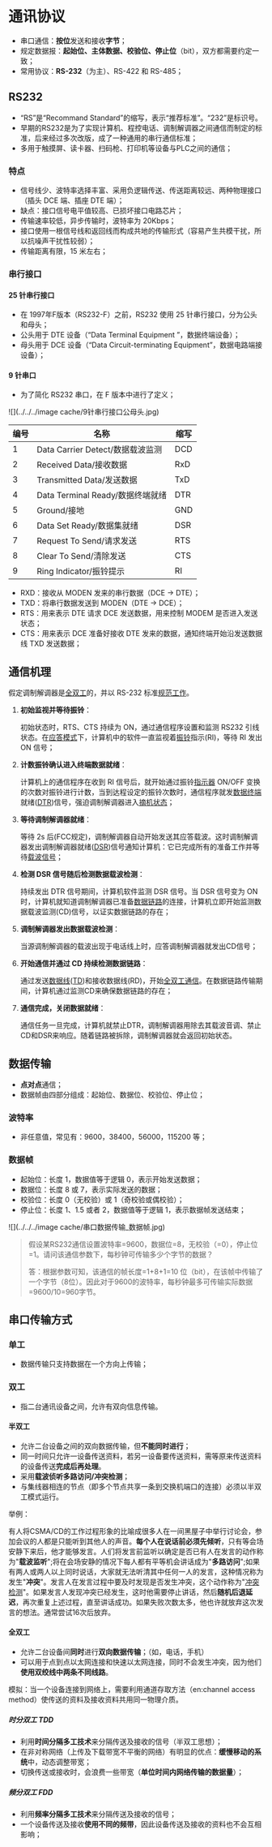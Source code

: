 # 通讯协议

- 串口通信：**按位**发送和接收**字节**；
- 规定数据报：**起始位、主体数据、校验位、停止位**（bit），双方都需要约定一致；
- 常用协议：**RS-232**（为主）、RS-422 和 RS-485；

## RS232

- “RS”是“Recommand Standard”的缩写，表示“推荐标准”。“232”是标识号。
- 早期的RS232是为了实现计算机、程控电话、调制解调器之间通信而制定的标准，后来经过多次改版，成了一种通用的串行通信标准；
- 多用于触摸屏、读卡器、扫码枪、打印机等设备与PLC之间的通信；

### 特点

- 信号线少、波特率选择丰富、采用负逻辑传送、传送距离较远、两种物理接口（插头 DCE 端、插座 DTE 端）；
- 缺点：接口信号电平值较高、已损坏接口电路芯片；
- 传输速率较低，异步传输时，波特率为 20Kbps；
- 接口使用一根信号线和返回线而构成共地的传输形式（容易产生共模干扰，所以抗噪声干扰性较弱）；
- 传输距离有限，15 米左右；

### 串行接口

#### 25 针串行接口

- 在 1997年F版本（RS232-F）之前，RS232 使用 25 针串行接口，分为公头和母头；
- 公头用于 DTE 设备（“Data Terminal Equipment ”，数据终端设备）；
- 母头用于 DCE 设备（“Data Circuit-terminating Equipment”，数据电路端接设备）；

#### 9 针串口

- 为了简化 RS232 串口，在 F 版本中进行了定义；

![](../../../image cache/9针串行接口公母头.jpg)

| 编号 | 名称                             | 缩写 |
| ---- | -------------------------------- | ---- |
| 1    | Data Carrier Detect/数据载波监测 | DCD  |
| 2    | Received Data/接收数据           | RxD  |
| 3    | Transmitted Data/发送数据        | TxD  |
| 4    | Data Terminal Ready/数据终端就绪 | DTR  |
| 5    | Ground/接地                      | GND  |
| 6    | Data Set Ready/数据集就绪        | DSR  |
| 7    | Request To Send/请求发送         | RTS  |
| 8    | Clear To Send/清除发送           | CTS  |
| 9    | Ring Indicator/振铃提示          | RI   |

- RXD：接收从 MODEN 发来的串行数据（DCE -> DTE）；
- TXD：将串行数据发送到 MODEN（DTE -> DCE）；
- RTS：用来表示 DTE 请求 DCE 发送数据，用来控制 MODEM 是否进入发送状态；
- CTS：用来表示 DCE 准备好接收 DTE 发来的数据，通知终端开始沿发送数据线 TXD 发送数据；

## 通信机理

假定调制解调器是[全双工](https://baike.baidu.com/item/全双工/310007?fromModule=lemma_inlink)的，并以 RS-232 标准[规范工作](https://baike.baidu.com/item/规范工作/55443613?fromModule=lemma_inlink)。

1. **初始监视并等待振铃**：

   初始状态时，RTS、CTS 持续为 ON，通过通信程序设置和监测 RS232 引线状态。在[应答模式](https://baike.baidu.com/item/应答模式/22587394?fromModule=lemma_inlink)下，计算机中的软件一直监视着[振铃](https://baike.baidu.com/item/振铃/9235371?fromModule=lemma_inlink)指示(RI)，等待 RI 发出 ON 信号；

2. **计数振铃确认进入终端数据就绪**：

   计算机上的通信程序在收到 RI 信号后，就开始通过振铃[指示器](https://baike.baidu.com/item/指示器/4534503?fromModule=lemma_inlink) ON/OFF 变换的次数对振铃进行计数，当到达程设定的振铃次数时，通信程序就发[数据终端](https://baike.baidu.com/item/数据终端/8433840?fromModule=lemma_inlink)就绪([DTR](https://baike.baidu.com/item/DTR/1065171?fromModule=lemma_inlink))信号，强迫调制解调器进入[摘机状态](https://baike.baidu.com/item/摘机状态/56512326?fromModule=lemma_inlink)；

3. **等待调制解调器就绪**：

   等待 2s 后(FCC规定)，调制解调器自动开始发送其应答载波。这时调制解调器发出调制解调器就绪([DSR](https://baike.baidu.com/item/DSR/2776270?fromModule=lemma_inlink))信号通知计算机：它已完成所有的准备工作并等待[载波信号](https://baike.baidu.com/item/载波信号/1293848?fromModule=lemma_inlink)；

4. **检测 DSR 信号随后检测数据载波检测**：

   持续发出 DTR 信号期间，计算机软件监测 DSR 信号。当 DSR 信号变为 ON 时，计算机就知道调制解调器已准备[数据链路](https://baike.baidu.com/item/数据链路/7181323?fromModule=lemma_inlink)的连接，计算机立即开始监测数据载波监测(CD)信号，以证实数据链路的存在；

5. **调制解调器发出数据载波检测**：

   当源调制解调器的载波出现于电话线上时，应答调制解调器就发出CD信号；

6. **开始通信并通过 CD 持续检测数据链路**：

   通过发送[数据线](https://baike.baidu.com/item/数据线/391946?fromModule=lemma_inlink)([TD](https://baike.baidu.com/item/TD/2648455?fromModule=lemma_inlink))和接收数据线(RD)，开始[全双工通信](https://baike.baidu.com/item/全双工通信/8752822?fromModule=lemma_inlink)。在数据链路传输期间，计算机通过监测CD来确保数据链路的存在；

7. **通信完成，关闭数据就绪**：

   通信任务一旦完成，计算机就禁止DTR，调制解调器用除去其载波音调、禁止CD和DSR来响应。随着链路被拆除，调制解调器就会返回初始状态。

## 数据传输

- **点对点**通信；
- 数据帧由四部分组成：起始位、数据位、校验位、停止位；

### 波特率

- 非任意值，常见有：9600，38400，56000，115200 等；

### 数据帧

- 起始位：长度 1，数据值等于逻辑 0，表示开始发送数据；
- 数据位：长度 8 或 7，表示实际发送的数据；
- 校验位：长度 0（无校验）或 1（奇校验或偶校验）；
- 停止位：长度 1、1.5 或者 2，数据值等于逻辑 1，表示数据帧发送结束；

![](../../../image cache/串口数据传输_数据帧.jpg)

>假设某RS232通信设置波特率=9600，数据位=8，无校验（=0），停止位=1。请问该通信参数下，每秒钟可传输多少个字节的数据？
>
>答：根据参数可知，该通信的帧长度=1+8+1=10 位（bit），在该帧中传输了一个字节（8位）。因此对于9600的波特率，每秒钟最多可传输实际数据=9600/10=960字节。





## 串口传输方式



### 单工

- 数据传输只支持数据在一个方向上传输；



### 双工

- 指二台通讯设备之间，允许有双向信息传输。



#### 半双工

- 允许二台设备之间的双向数据传输，但**不能同时进行**；
- 同一时间只允许一设备传送资料，若另一设备要传送资料，需等原来传送资料的设备传送**完成后再处理**。
- 采用**载波侦听多路访问/冲突检测**；
- 与集线器相连的节点（即多个节点共享一条到交换机端口的连接）必须以半双工模式运行。



举例：

有人将CSMA/CD的工作过程形象的比喻成很多人在一间黑屋子中举行讨论会，参加会议的人都是只能听到其他人的声音。**每个人在说话前必须先倾听**，只有等会场安静下来后，他才能够发言。人们将发言前监听以确定是否已有人在发言的动作称为"**载波监听**";将在会场安静的情况下每人都有平等机会讲话成为"**多路访问**";如果有两人或两人以上同时说话，大家就无法听清其中任何一人的发言，这种情况称为发生"**冲突**"。发言人在发言过程中要及时发现是否发生冲突，这个动作称为"[冲突检测](https://link.zhihu.com/?target=https%3A//baike.so.com/doc/6456170-6669857.html)"。如果发言人发现冲突已经发生，这时他需要停止讲话，然后**随机后退延迟**，再次重复上述过程，直至讲话成功。如果失败次数太多，他也许就放弃这次发言的想法。通常尝试16次后放弃。

#### 全双工

- 允许二台设备间**同时**进行**双向数据传输**；（如，电话，手机）
- 可以用于点到点以太网连接和快速以太网连接，同时不会发生冲突，因为他们**使用双绞线中两条不同线路**。



模拟：当一个设备连接到网络上，需要利用通道存取方法（en:channel access method）使传送的资料及接收资料共用同一物理介质。



##### 时分双工 TDD

- 利用**时间分隔多工技术**来分隔传送及接收的信号（半双工思想）；
- 在非对称网络（上传及下载带宽不平衡的网络）有明显的优点：**缓慢移动的系统**中，动态调整带宽；
- 切换传送或接收时，会浪费一些带宽（**单位时间内网络传输的数据量**）；



##### 频分双工 FDD

- 利用**频率分隔多工技术**来分隔传送及接收的信号；
- 一个设备传送及接收**使用不同的频带**，因此设备传送及接收的资料也不会互相影响；

